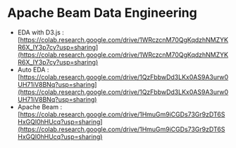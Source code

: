 # Apache Beam Data Engineering

- EDA with D3.js : [https://colab.research.google.com/drive/1WRczcnM70QgKqdzhNMZYKR6X_lY3p7cy?usp=sharing](https://colab.research.google.com/drive/1WRczcnM70QgKqdzhNMZYKR6X_lY3p7cy?usp=sharing)
- Auto EDA : [https://colab.research.google.com/drive/1QzFbbwDd3LKx0AS9A3urw0UH71iV8BNq?usp=sharing](https://colab.research.google.com/drive/1QzFbbwDd3LKx0AS9A3urw0UH71iV8BNq?usp=sharing)
- Apache Beam : [https://colab.research.google.com/drive/1HmuGm9iCGDs73Gr9zDT6SHxGQl0hHUcq?usp=sharing](https://colab.research.google.com/drive/1HmuGm9iCGDs73Gr9zDT6SHxGQl0hHUcq?usp=sharing)
